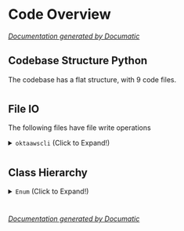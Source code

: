 # Code Overview

[_Documentation generated by Documatic_](https://www.documatic.com)

<!---Documatic-section-Codebase Structure Python-start--->
## Codebase Structure Python

The codebase has a flat structure, with 9 code files.

# #
<!---Documatic-section-Codebase Structure Python-end--->

<!---Documatic-section-File IO-start--->
## File IO

<!---Documatic-block-file_io-start--->
The following files have file write operations

<!---Documatic-block-oktaawscli-start--->
<details>
	<summary><code>oktaawscli</code> (Click to Expand!)</summary>

* oktaawscli.aws_auth
* oktaawscli.okta_auth_config
* oktaawscli.okta_awscli
</details>
<!---Documatic-block-oktaawscli-end--->
<!---Documatic-block-file_io-end--->

# #
<!---Documatic-section-File IO-end--->

<!---Documatic-section-Class Hierarchy-start--->
## Class Hierarchy

<!---Documatic-block-Enum-start--->
<details>
	<summary><code>Enum</code> (Click to Expand!)</summary>

* oktaawscli.aws_auth.AwsPartition
</details>
<!---Documatic-block-Enum-end--->

# #
<!---Documatic-section-Class Hierarchy-end--->

[_Documentation generated by Documatic_](https://www.documatic.com)
